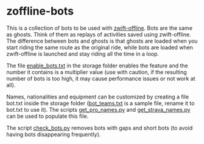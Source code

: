 # zoffline-bots

This is a collection of bots to be used with [zwift-offline](https://github.com/zoffline/zwift-offline).
Bots are the same as ghosts. Think of them as replays of activities saved using zwift-offline.
The difference between bots and ghosts is that ghosts are loaded when you start riding the same route
as the original ride, while bots are loaded when zwift-offline is launched and stay riding all the time in a loop.

The file [enable_bots.txt](https://github.com/oldnapalm/zoffline-bots/blob/main/storage/enable_bots.txt)
in the storage folder enables the feature and the number it contains is a multiplier value (use with caution,
if the resulting number of bots is too high, it may cause performance issues or not work at all).

Names, nationalities and equipment can be customized by creating a file bot.txt inside the storage folder
([bot_teams.txt](https://github.com/oldnapalm/zoffline-bots/blob/main/storage/bot_teams.txt) is a sample file,
rename it to bot.txt to use it). The scripts [get_pro_names.py](https://github.com/zoffline/zwift-offline/blob/master/scripts/get_pro_names.py)
and [get_strava_names.py](https://github.com/zoffline/zwift-offline/blob/master/scripts/get_strava_names.py)
can be used to populate this file.

The script [check_bots.py](https://github.com/oldnapalm/zoffline-bots/blob/main/check_bots.py) removes bots with
gaps and short bots (to avoid having bots disappearing frequently).
